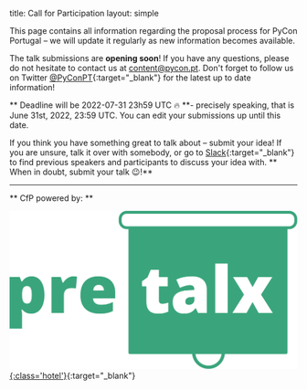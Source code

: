 title: Call for Participation
layout: simple

This page contains all information regarding the proposal process for PyCon Portugal – we will update it regularly as new information becomes available.

The talk submissions are **opening soon**! If you have any questions, please do not hesitate to contact us at [content@pycon.pt](mailto:content@pycon.pt). Don't forget to follow us on Twitter [@PyConPT](https://twitter.com/PyConPT){:target="_blank"} for the latest up to date information!

** Deadline will be 2022-07-31 23h59 UTC 🔥 **- precisely speaking, that is June 31st, 2022, 23:59 UTC. You can edit your submissions up until this date.

If you think you have something great to talk about – submit your idea! If you are unsure, talk it over with somebody, or go to [Slack](https://pyconportugal.slack.com){:target="_blank"} to find previous speakers and participants to discuss your idea with. ** When in doubt, submit your talk 😉!**

<!--<center>[<button class="btn">Submit your talk here!</button>](https://pretalx.evolutio.pt/pyconpt2022/cfp){:target="_blank"}</center>-->

---

** CfP powered by: **

[![pretalx](/static/images/other/pretalx.svg){:class='hotel'}](https://pretalx.com/p/about/){:target="_blank"}
